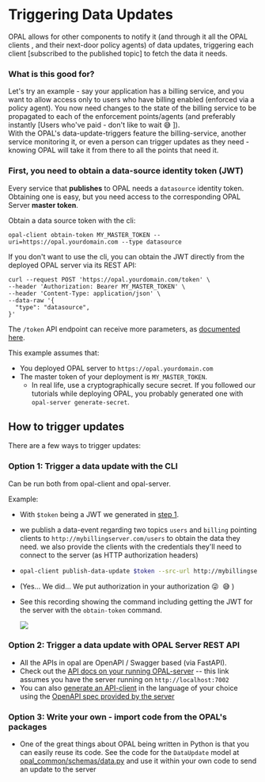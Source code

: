 # Triggering Data Updates
OPAL allows for other components to notify it (and through it all the OPAL clients , and their next-door policy agents) of data updates, triggering each client [subscribed to the published topic] to fetch the data it needs.

### What is this good for?
Let's try an example - say your application has a billing service, and you want to allow access only to users who have billing enabled (enforced via a policy agent).
You now need changes to the state of the billing service to be propagated to each of the enforcement points/agents (and preferably instantly [Users who've paid - don't like to wait 😅 ]). </br>
With the OPAL's data-update-triggers feature the billing-service, another service monitoring it, or even a person can trigger updates as they need - knowing OPAL will take it from there to all the points that need it.

### <a name="datasource-token"></a>First, you need to obtain a data-source identity token (JWT)

Every service that **publishes** to OPAL needs a `datasource` identity token.
Obtaining one is easy, but you need access to the corresponding OPAL Server **master token**.

Obtain a data source token with the cli:
```
opal-client obtain-token MY_MASTER_TOKEN --uri=https://opal.yourdomain.com --type datasource
```

If you don't want to use the cli, you can obtain the JWT directly from the deployed OPAL server via its REST API:
```
curl --request POST 'https://opal.yourdomain.com/token' \
--header 'Authorization: Bearer MY_MASTER_TOKEN' \
--header 'Content-Type: application/json' \
--data-raw '{
  "type": "datasource",
}'
```
The `/token` API endpoint can receive more parameters, as [documented here](https://opal.permit.io/redoc#operation/generate_new_access_token_token_post).

This example assumes that:
* You deployed OPAL server to `https://opal.yourdomain.com`
* The master token of your deployment is `MY_MASTER_TOKEN`.
  * In real life, use a cryptographically secure secret. If you followed our tutorials while deploying OPAL, you probably generated one with `opal-server generate-secret`.

## How to trigger updates
There are a few ways to trigger updates:</br>

### Option 1: Trigger a data update with the CLI
Can be run both from opal-client and opal-server.

Example:
  - With `$token` being a JWT we generated in [step 1](#datasource-token).
  - we publish a data-event regarding two topics `users` and `billing` pointing clients to `http://mybillingserver.com/users` to obtain the data they need. we also provide the clients with the credentials they'll need to connect to the server (as HTTP authorization headers)

  -
    ```sh
    opal-client publish-data-update $token --src-url http://mybillingserver.com/users -t users -t billing --src-config '{"headers":{"authorization":"bearer secret-token"}}'
    ```
-   (Yes... We did... We put authorization in your authorization 😜 &nbsp;😅 )

- See this recording showing the command including getting the JWT for the server with the `obtain-token` command.
    <p><a href="https://asciinema.org/a/JYBzx1VrqJ17QnvmOnDYylOE6?t=1" target="_blank"><img src="https://asciinema.org/a/JYBzx1VrqJ17QnvmOnDYylOE6.svg"/></a></p>

### Option 2: Trigger a data update with OPAL Server REST API
- All the APIs in opal are OpenAPI / Swagger based (via FastAPI).
- Check out the [API docs on your running OPAL-server](http://localhost:7002/docs#/Data%20Updates/publish_data_update_event_data_config_post) -- this link assumes you have the server running on `http://localhost:7002`
- You can also [generate an API-client](https://github.com/OpenAPITools/openapi-generator) in the language of your choice using the [OpenAPI spec provided by the server](http://localhost:7002/openapi.json)

### Option 3: Write your own - import code from the OPAL's packages
- One of the great things about OPAL being written in Python is that you can easily reuse its code.
See the code for the `DataUpdate` model at [opal_common/schemas/data.py](https://github.com/permitio/opal/blob/master/packages/opal-common/opal_common/schemas/data.py) and use it within your own code to send an update to the server
